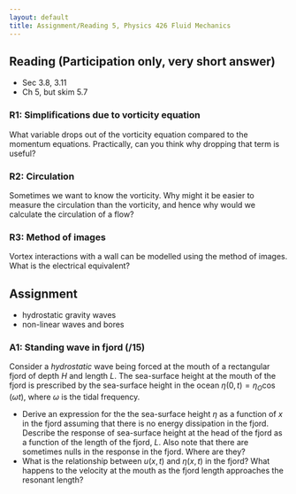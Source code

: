```yaml
---
layout: default
title: Assignment/Reading 5, Physics 426 Fluid Mechanics
---
```



## Reading (Participation only, very short answer)

  - Sec 3.8, 3.11
  - Ch 5, but skim 5.7


### R1: Simplifications due to vorticity equation

What variable drops out of the vorticity equation compared to the momentum equations.  Practically, can you think why dropping that term is useful?

### R2: Circulation

Sometimes we want to know the vorticity.  Why might it be easier to measure the circulation than the vorticity, and hence why would we calculate the circulation of a flow?

### R3: Method of images

Vortex interactions with a wall can be modelled using the method of images.  What is the electrical equivalent?

## Assignment

 - hydrostatic gravity waves
 - non-linear waves and bores

### A1: Standing wave in fjord (/15)

Consider a *hydrostatic* wave being forced at the mouth of a rectangular fjord of depth $H$ and length $L$. The sea-surface height at the mouth of the fjord is prescribed by the sea-surface height in the ocean $\eta(0,t) = \eta_O \cos (\omega t)$, where $\omega$ is the tidal frequency.

 - Derive an expression for the  the sea-surface height $\eta$ as a function of $x$ in the fjord assuming that there is no energy dissipation in the fjord.  Describe the response of sea-surface height at the head of the fjord as a function of the length of the fjord, $L$.  Also note that there are sometimes nulls in the response in the fjord.  Where are they?
 - What is the relationship between $u(x,t)$ and $\eta(x,t)$ in the fjord?  What happens to the velocity at the mouth as the fjord length approaches the resonant length?
